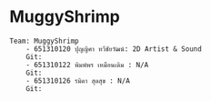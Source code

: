 # MuggyShrimp

    Team: MuggyShrimp
        - 651310120 ปุญญิศา ทวีชัยวัฒน์: 2D Artist & Sound
        Git: 
        - 651310122 พิมพ์พร เหมือนเดิม : N/A
        Git:
        - 651310126 รมิดา สุดสุข : N/A
        Git:
